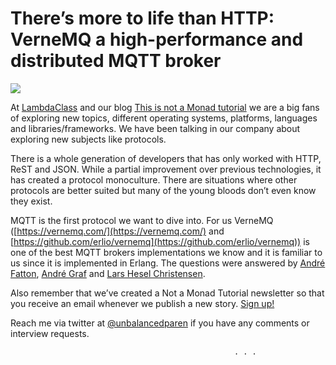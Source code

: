# There’s more to life than HTTP: VerneMQ a high-performance and distributed MQTT broker

![](https://miro.medium.com/max/1456/1*vHHvudyYcHEpI5d52doOcQ.png)


At [LambdaClass](http://lambdaclass.com/) and our blog [This is not a Monad tutorial](https://medium.com/this-is-not-a-monad-tutorial/) we are a big fans of exploring new topics, different operating systems, platforms, languages and libraries/frameworks. We have been talking in our company about exploring new subjects like protocols.

There is a whole generation of developers that has only worked with HTTP, ReST and JSON. While a partial improvement over previous technologies, it has created a protocol monoculture. There are situations where other protocols are better suited but many of the young bloods don’t even know they exist.

MQTT is the first protocol we want to dive into. For us VerneMQ ([https://vernemq.com/](https://vernemq.com/) and [https://github.com/erlio/vernemq](https://github.com/erlio/vernemq)) is one of the best MQTT brokers implementations we know and it is familiar to us since it is implemented in Erlang. The questions were answered by [André Fatton](https://twitter.com/frescosecco), [André Graf](https://twitter.com/der_graf) and [Lars Hesel Christensen](https://twitter.com/larshesel).

Also remember that we’ve created a Not a Monad Tutorial newsletter so that you receive an email whenever we publish a new story. [Sign up!](https://mailchi.mp/9302d4f60de9/not-a-monad-tutorial)

Reach me via twitter at [@unbalancedparen](https://twitter.com/unbalancedparen) if you have any comments or interview requests.

                                                      . . .
  

